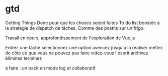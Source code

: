 # gtd
Getting Things Done
pour que les choses soient faites
To do list boostée à la stratégie de dispatch de tâches.
Comme des postits sur un frigo.

Travail en cours,
approfondissement de l'exploration de Vue.js


Entrez une tâche
selectionnez une option
avencez jusqu'a la réaliser
mettez de côté ce que vous ne pouvez pas faire
videz-vous l'esprit
archivez
éliminez
terminez



à faire : un back en mode log et collaboratif.
